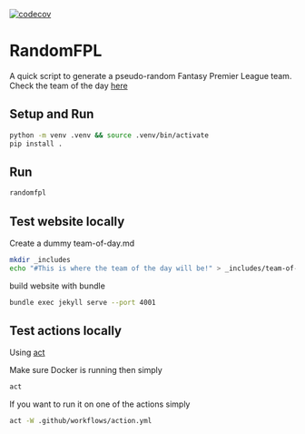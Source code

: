 [![codecov](https://codecov.io/gh/bualust/RandomFPL/branch/main/graph/badge.svg)](https://codecov.io/gh/bualust/RandomFPL)

# RandomFPL

A quick script to generate a pseudo-random Fantasy Premier League team.
Check the team of the day [here](https://bualust.github.io/RandomFPL/)

## Setup and Run

```bash
python -m venv .venv && source .venv/bin/activate
pip install .
```
## Run
```bash
randomfpl
```

## Test website locally

Create a dummy team-of-day.md

```bash
mkdir _includes
echo "#This is where the team of the day will be!" > _includes/team-of-the-day.md
```

build website with bundle

```bash
bundle exec jekyll serve --port 4001
```

## Test actions locally

Using [act](https://nektosact.com/introduction.html)

Make sure Docker is running then simply
```bash
act
```
If you want to run it on one of the actions simply
```bash
act -W .github/workflows/action.yml
```
